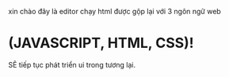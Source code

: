 xin chào đây là editor chạy html được gộp lại với 3 ngôn ngữ web 
# (JAVASCRIPT, HTML, CSS)!
SẼ tiếp tục phát triển ui trong tương lại.
